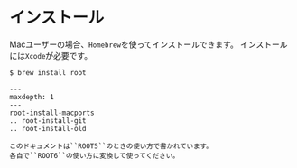 # インストール

Macユーザーの場合、``Homebrew``を使ってインストールできます。
インストールには``Xcode``が必要です。

```bash
$ brew install root
```


```{toctree}
---
maxdepth: 1
---
root-install-macports
.. root-install-git
.. root-install-old
```

```{warning}
このドキュメントは``ROOT5``のときの使い方で書かれています。
各自で``ROOT6``の使い方に変換して使ってください。
```
